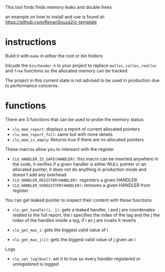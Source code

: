 
This tool finds finds memory leaks and double frees



an example on how to install and use is found at: https://github.com/RenanSouza2/c-template

# instructions
Build it with `make` in either the root or bin folders

Inlcude the `bin/header.h` in your project to replace `malloc`, `calloc`, `realloc` and `free` functions so the allocated memory can be tracked

The project in this current state is not advised to be used in production due to performance concerns.

# functions

There are 3 functions that can be used to probe the memory status:
- `clu_mem_report`: displays a report of current allocated pointers
- `clu_mem_report_full`: same but with more details
- `clu_mem_is_empty`: Returns true if there are no allocated pointers


These macros allow you to intereact with the register
- `CLU_HANDLER_IS_SAFE(HANDLER)`: this macro  can be inserted anywhere in the code, it verifies if a given handler is either NULL pointer or an allocated pointer, it does not do anything in production mode and doesn't add any overhead
- `CLU_HANDLER_REGISTER(HANDLER)`: regirsters a given HANDLER
- `CLU_HANDLER_USREGISTER(HANDLER)`: removes a given HANDLER from register


You can get leaked pointer to inspect their content with these functions

- `clu_get_handler(i, j)`: gets a leaked handler, i and j are coordenates related to the full report, the i specifies the index of the tag and the j the index of the handles inside a tag, if i an j are invalis it reverts

- `clu_get_max_i`: gets the biggest valid value of i

- `clu_get_max_j(i)`: gets the biggest valid value of j given an i


Logs
- `clu_set_log(bool)`: set it to true so every handler registered or unregistered is logged